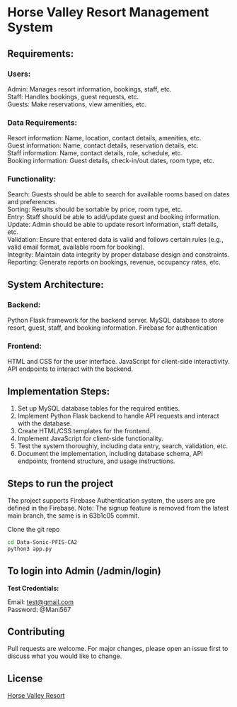# Horse Valley Resort Management System

## Requirements:

### Users:

Admin: Manages resort information, bookings, staff, etc.  
Staff: Handles bookings, guest requests, etc.  
Guests: Make reservations, view amenities, etc.  

### Data Requirements:

Resort information: Name, location, contact details, amenities, etc.  
Guest information: Name, contact details, reservation details, etc.  
Staff information: Name, contact details, role, schedule, etc.  
Booking information: Guest details, check-in/out dates, room type, etc.  

### Functionality:

Search: Guests should be able to search for available rooms based on dates and preferences.  
Sorting: Results should be sortable by price, room type, etc.  
Entry: Staff should be able to add/update guest and booking information.  
Update: Admin should be able to update resort information, staff details, etc.  
Validation: Ensure that entered data is valid and follows certain rules (e.g., valid email format, available room for booking).  
Integrity: Maintain data integrity by proper database design and constraints.  
Reporting: Generate reports on bookings, revenue, occupancy rates, etc.  


## System Architecture:

### Backend:

Python Flask framework for the backend server.
MySQL database to store resort, guest, staff, and booking information.
Firebase for authentication

### Frontend:

HTML and CSS for the user interface.
JavaScript for client-side interactivity.
API endpoints to interact with the backend.

## Implementation Steps:
1. Set up MySQL database tables for the required entities.
2. Implement Python Flask backend to handle API requests and interact with the database.
3. Create HTML/CSS templates for the frontend.
4. Implement JavaScript for client-side functionality.
5. Test the system thoroughly, including data entry, search, validation, etc.
6. Document the implementation, including database schema, API endpoints, frontend structure, and usage instructions.


## Steps to run the project


The project supports Firebase Authentication system, the users are pre defined in the Firebase.
Note: The signup feature is removed from the latest main branch, the same is in 63b1c05 commit.

Clone the git repo

```bash
cd Data-Sonic-PFIS-CA2
python3 app.py
```


## To login into Admin (/admin/login)  

**Test Credentials:**  

Email: test@gmail.com  
Password: @Mani567 

## Contributing

Pull requests are welcome. For major changes, please open an issue first
to discuss what you would like to change.

## License

[Horse Valley Resort](https://horsevalleyresort.francecentral.cloudapp.azure.com:8080)
